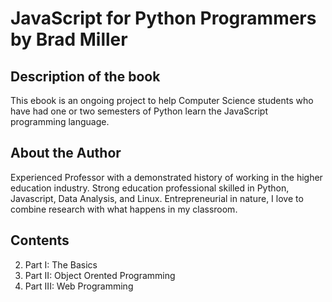 # **JavaScript for Python Programmers** by Brad Miller

## Description of the book

This ebook is an ongoing project to help Computer Science students who have had one or two semesters of Python learn the JavaScript programming language. 

## About the Author

Experienced Professor with a demonstrated history of working in the higher education industry. Strong education professional skilled in Python, Javascript, Data Analysis, and Linux. Entrepreneurial in nature, I love to combine research with what happens in my classroom.

## Contents

2. Part I: The Basics
3. Part II: Object Orented Programming
4. Part III: Web Programming



